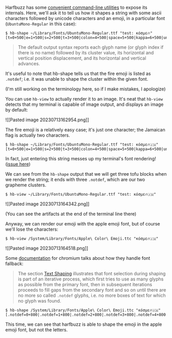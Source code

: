 Harfbuzz has some [convenient command-line utilities](https://harfbuzz.github.io/utilities.html) to expose its internals. Here, we'll ask it to tell us how it shapes a string with some ascii characters followed by unicode characters and an emoji, in a particular font (`UbuntuMono-Regular` in this case):

```
$ hb-shape ~/Library/Fonts/UbuntuMono-Regular.ttf "test: κόσμε🔥"  
[t=0+500|e=1+500|s=2+500|t=3+500|colon=4+500|space=5+500|kappa=6+500|uni1F79=7+500|sigma=8+500|uni03BC=9+500|epsilon=10+500|.notdef=11+500]
```

> The default output syntax reports each glyph name (or glyph index if there is no name) followed by its cluster value, its horizontal and vertical position displacement, and its horizontal and vertical advances.

It's useful to note that hb-shape tells us that the fire emoji is listed as `.notdef`; i.e. it was unable to shape the cluster within the given font.

(I'm still working on the terminology here, so if I make mistakes, I apologize)

You can use `hb-view` to actually render it to an image. It's neat that `hb-view` detects that my terminal is capable of image output, and displays an image by default:

![[Pasted image 20230713162954.png]]

The fire emoji is a relatively easy case; it's just one character; the Jamaican flag is actually two characters.

```
$ hb-shape ~/Library/Fonts/UbuntuMono-Regular.ttf "test: κόσμε🔥🇯🇲"
[t=0+500|e=1+500|s=2+500|t=3+500|colon=4+500|space=5+500|kappa=6+500|uni1F79=7+500|sigma=8+500|uni03BC=9+500|epsilon=10+500|.notdef=11+500|.notdef=12+500|.notdef=12+500]
```

In fact, just entering this string messes up my terminal's font rendering! ([issue here](https://github.com/kovidgoyal/kitty/issues/3810))

We can see from the `hb-shape` output that we will get three tofu blocks when we render the string; it ends with three `.notdef`, which are our two grapheme clusters.

```
$ hb-view ~/Library/Fonts/UbuntuMono-Regular.ttf "test: κόσμε🔥🇯🇲"
```

![[Pasted image 20230713164342.png]]

(You can see the artifacts at the end of the terminal line there)

Anyway, we can render our emoji with the apple emoji font, but of course we'll lose the characters:

```
$ hb-view /System/Library/Fonts/Apple\ Color\ Emoji.ttc "κόσμε🔥🇯🇲"
```

![[Pasted image 20230713164518.png]]

Some [documentation](https://chromium.googlesource.com/chromium/src/+/master/third_party/blink/renderer/platform/fonts/README.md#font-fallback) for chromium talks about how they handle font fallback:

> The section [Text Shaping](https://chromium.googlesource.com/chromium/src/+/master/third_party/blink/renderer/platform/fonts/README.md#Text-Shaping) illustrates that font selection during shaping is part of an iterative process, which first tries to use as many glyphs as possible from the primary font, then in subsequent iterations proceeds to fill gaps from the secondary font and so on until there are no more so called `.notdef` glyphs, i.e. no more boxes of text for which no glyph was found.

```
$ hb-shape /System/Library/Fonts/Apple\ Color\ Emoji.ttc "κόσμε🔥🇯🇲"
[.notdef=0+800|.notdef=1+800|.notdef=2+800|.notdef=3+800|.notdef=4+800|u1F525=5+800|u1F1EF_u1F1F2=6+800]
```

This time, we can see that harfbuzz is able to shape the emoji in the apple emoji font, but not the letters.

